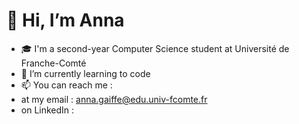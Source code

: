 # 👋 Hi, I’m Anna

- 🎓 I'm a second-year Computer Science student at Université de Franche-Comté
- 🌱 I’m currently learning to code
- 📫 You can reach me :
- at my email : anna.gaiffe@edu.univ-fcomte.fr
-  on LinkedIn : <a href="https://www.linkedin.com/in/anna-gaiffe">

<!---
agaiffe2-iut90/agaiffe2-iut90 is a ✨ special ✨ repository because its `README.md` (this file) appears on your GitHub profile.
You can click the Preview link to take a look at your changes.
--->
